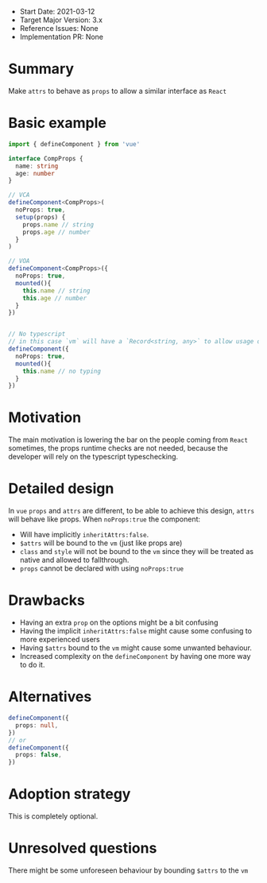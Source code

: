 - Start Date: 2021-03-12
- Target Major Version: 3.x
- Reference Issues: None
- Implementation PR: None

# Summary

Make `attrs` to behave as `props` to allow a similar interface as `React`

# Basic example

```ts
import { defineComponent } from 'vue'

interface CompProps {
  name: string
  age: number
}

// VCA
defineComponent<CompProps>(
  noProps: true,
  setup(props) {
    props.name // string
    props.age // number
  }
)

// VOA
defineComponent<CompProps>({
  noProps: true,
  mounted(){
    this.name // string
    this.age // number
  }
})


// No typescript
// in this case `vm` will have a `Record<string, any>` to allow usage of any prop
defineComponent({
  noProps: true,
  mounted(){
    this.name // no typing
  }
})
```

# Motivation

The main motivation is lowering the bar on the people coming from `React` sometimes, the props runtime checks are not needed, because the developer will rely on the typescript typeschecking.

# Detailed design

In `vue` `props` and `attrs` are different, to be able to achieve this design, `attrs` will behave like props.
When `noProps:true` the component:

- Will have implicitly `inheritAttrs:false`.
- `$attrs` will be bound to the `vm` (just like props are)
- `class` and `style` will not be bound to the `vm` since they will be treated as native and allowed to fallthrough.
- `props` cannot be declared with using `noProps:true`

# Drawbacks

- Having an extra `prop` on the options might be a bit confusing
- Having the implicit `inheritAttrs:false` might cause some confusing to more experienced users
- Having `$attrs` bound to the `vm` might cause some unwanted behaviour.
- Increased complexity on the `defineComponent` by having one more way to do it.

# Alternatives

```ts
defineComponent({
  props: null,
})
// or
defineComponent({
  props: false,
})
```

# Adoption strategy

This is completely optional.

# Unresolved questions

There might be some unforeseen behaviour by bounding `$attrs` to the `vm`
